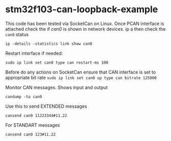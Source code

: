 # stm32f103-can-loopback-example
This code has been tested via SocketCan on Linux.
Once PCAN interface is attached check the if *can0* is shown in network devices.
ip a
then check the `can0` status

`ip -details -statistics link show can0`

Restart interface if needed:

`sudo ip link set can0 type can restart-ms 100`

Before do any actions on SocketCan ensure that CAN interface is set to appropriate bit rate
`sudo ip link set can0 up type can bitrate 125000`

Monitor CAN messages. Shows input and output

`candump -ta can0`

Use this to send EXTENDED messages

`cansend can0 11223344#11.22`

For STANDART messages

`cansend can0 123#11.22`


